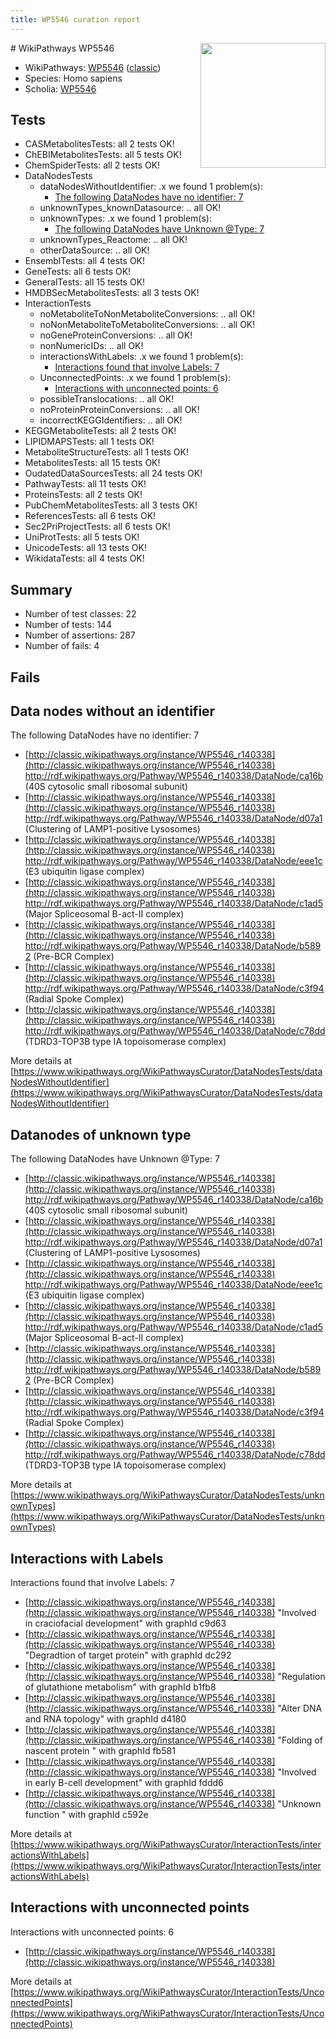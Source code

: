 ```yaml
---
title: WP5546 curation report
---
```


<img style="float: right; width: 200px" src="https://upload.wikimedia.org/wikipedia/commons/thumb/8/83/Wplogo_with_text_500.png/640px-Wplogo_with_text_500.png" />
# WikiPathways WP5546

* WikiPathways: [WP5546](https://wikipathways.org/pathways/WP5546) ([classic](https://classic.wikipathways.org/instance/WP5546))
* Species: Homo sapiens
* Scholia: [WP5546](https://scholia.toolforge.org/wikipathways/WP5546)
## Tests
* CASMetabolitesTests: all 2 tests OK!
* ChEBIMetabolitesTests: all 5 tests OK!
* ChemSpiderTests: all 2 tests OK!
* DataNodesTests
    * dataNodesWithoutIdentifier: .x we found 1 problem(s):
        * [The following DataNodes have no identifier: 7](#d2d32fa6)
    * unknownTypes_knownDatasource: .. all OK!
    * unknownTypes: .x we found 1 problem(s):
        * [The following DataNodes have Unknown @Type: 7](#839973e5)
    * unknownTypes_Reactome: .. all OK!
    * otherDataSource: .. all OK!
* EnsemblTests: all 4 tests OK!
* GeneTests: all 6 tests OK!
* GeneralTests: all 15 tests OK!
* HMDBSecMetabolitesTests: all 3 tests OK!
* InteractionTests
    * noMetaboliteToNonMetaboliteConversions: .. all OK!
    * noNonMetaboliteToMetaboliteConversions: .. all OK!
    * noGeneProteinConversions: .. all OK!
    * nonNumericIDs: .. all OK!
    * interactionsWithLabels: .x we found 1 problem(s):
        * [Interactions found that involve Labels: 7](#630d267e)
    * UnconnectedPoints: .x we found 1 problem(s):
        * [Interactions with unconnected points: 6](#35a61ade)
    * possibleTranslocations: .. all OK!
    * noProteinProteinConversions: .. all OK!
    * incorrectKEGGIdentifiers: .. all OK!
* KEGGMetaboliteTests: all 2 tests OK!
* LIPIDMAPSTests: all 1 tests OK!
* MetaboliteStructureTests: all 1 tests OK!
* MetabolitesTests: all 15 tests OK!
* OudatedDataSourcesTests: all 24 tests OK!
* PathwayTests: all 11 tests OK!
* ProteinsTests: all 2 tests OK!
* PubChemMetabolitesTests: all 3 tests OK!
* ReferencesTests: all 6 tests OK!
* Sec2PriProjectTests: all 6 tests OK!
* UniProtTests: all 5 tests OK!
* UnicodeTests: all 13 tests OK!
* WikidataTests: all 4 tests OK!


## Summary

* Number of test classes: 22
* Number of tests: 144
* Number of assertions: 287
* Number of fails: 4

## Fails

<a name="d2d32fa6" />

## Data nodes without an identifier

The following DataNodes have no identifier: 7

* [http://classic.wikipathways.org/instance/WP5546_r140338](http://classic.wikipathways.org/instance/WP5546_r140338) http://rdf.wikipathways.org/Pathway/WP5546_r140338/DataNode/ca16b (40S cytosolic small ribosomal subunit)
* [http://classic.wikipathways.org/instance/WP5546_r140338](http://classic.wikipathways.org/instance/WP5546_r140338) http://rdf.wikipathways.org/Pathway/WP5546_r140338/DataNode/d07a1 (Clustering of LAMP1-positive Lysosomes)
* [http://classic.wikipathways.org/instance/WP5546_r140338](http://classic.wikipathways.org/instance/WP5546_r140338) http://rdf.wikipathways.org/Pathway/WP5546_r140338/DataNode/eee1c (E3 ubiquitin ligase complex)
* [http://classic.wikipathways.org/instance/WP5546_r140338](http://classic.wikipathways.org/instance/WP5546_r140338) http://rdf.wikipathways.org/Pathway/WP5546_r140338/DataNode/c1ad5 (Major Spliceosomal B-act-II complex)
* [http://classic.wikipathways.org/instance/WP5546_r140338](http://classic.wikipathways.org/instance/WP5546_r140338) http://rdf.wikipathways.org/Pathway/WP5546_r140338/DataNode/b5892 (Pre-BCR Complex)
* [http://classic.wikipathways.org/instance/WP5546_r140338](http://classic.wikipathways.org/instance/WP5546_r140338) http://rdf.wikipathways.org/Pathway/WP5546_r140338/DataNode/c3f94 (Radial Spoke Complex)
* [http://classic.wikipathways.org/instance/WP5546_r140338](http://classic.wikipathways.org/instance/WP5546_r140338) http://rdf.wikipathways.org/Pathway/WP5546_r140338/DataNode/c78dd (TDRD3-TOP3B type IA  topoisomerase complex)


More details at [https://www.wikipathways.org/WikiPathwaysCurator/DataNodesTests/dataNodesWithoutIdentifier](https://www.wikipathways.org/WikiPathwaysCurator/DataNodesTests/dataNodesWithoutIdentifier)

<a name="839973e5" />

## Datanodes of unknown type

The following DataNodes have Unknown @Type: 7

* [http://classic.wikipathways.org/instance/WP5546_r140338](http://classic.wikipathways.org/instance/WP5546_r140338) http://rdf.wikipathways.org/Pathway/WP5546_r140338/DataNode/ca16b (40S cytosolic small ribosomal subunit)
* [http://classic.wikipathways.org/instance/WP5546_r140338](http://classic.wikipathways.org/instance/WP5546_r140338) http://rdf.wikipathways.org/Pathway/WP5546_r140338/DataNode/d07a1 (Clustering of LAMP1-positive Lysosomes)
* [http://classic.wikipathways.org/instance/WP5546_r140338](http://classic.wikipathways.org/instance/WP5546_r140338) http://rdf.wikipathways.org/Pathway/WP5546_r140338/DataNode/eee1c (E3 ubiquitin ligase complex)
* [http://classic.wikipathways.org/instance/WP5546_r140338](http://classic.wikipathways.org/instance/WP5546_r140338) http://rdf.wikipathways.org/Pathway/WP5546_r140338/DataNode/c1ad5 (Major Spliceosomal B-act-II complex)
* [http://classic.wikipathways.org/instance/WP5546_r140338](http://classic.wikipathways.org/instance/WP5546_r140338) http://rdf.wikipathways.org/Pathway/WP5546_r140338/DataNode/b5892 (Pre-BCR Complex)
* [http://classic.wikipathways.org/instance/WP5546_r140338](http://classic.wikipathways.org/instance/WP5546_r140338) http://rdf.wikipathways.org/Pathway/WP5546_r140338/DataNode/c3f94 (Radial Spoke Complex)
* [http://classic.wikipathways.org/instance/WP5546_r140338](http://classic.wikipathways.org/instance/WP5546_r140338) http://rdf.wikipathways.org/Pathway/WP5546_r140338/DataNode/c78dd (TDRD3-TOP3B type IA  topoisomerase complex)


More details at [https://www.wikipathways.org/WikiPathwaysCurator/DataNodesTests/unknownTypes](https://www.wikipathways.org/WikiPathwaysCurator/DataNodesTests/unknownTypes)

<a name="630d267e" />

## Interactions with Labels

Interactions found that involve Labels: 7

* [http://classic.wikipathways.org/instance/WP5546_r140338](http://classic.wikipathways.org/instance/WP5546_r140338) "Involved in craciofacial development" with graphId c9d63
* [http://classic.wikipathways.org/instance/WP5546_r140338](http://classic.wikipathways.org/instance/WP5546_r140338) "Degradtion of target protein" with graphId dc292
* [http://classic.wikipathways.org/instance/WP5546_r140338](http://classic.wikipathways.org/instance/WP5546_r140338) "Regulation of glutathione metabolism" with graphId b1fb8
* [http://classic.wikipathways.org/instance/WP5546_r140338](http://classic.wikipathways.org/instance/WP5546_r140338) "Alter DNA and RNA topology" with graphId d4180
* [http://classic.wikipathways.org/instance/WP5546_r140338](http://classic.wikipathways.org/instance/WP5546_r140338) "Folding of nascent protein
" with graphId fb581
* [http://classic.wikipathways.org/instance/WP5546_r140338](http://classic.wikipathways.org/instance/WP5546_r140338) "Involved in early B-cell development" with graphId fddd6
* [http://classic.wikipathways.org/instance/WP5546_r140338](http://classic.wikipathways.org/instance/WP5546_r140338) "Unknown function
" with graphId c592e


More details at [https://www.wikipathways.org/WikiPathwaysCurator/InteractionTests/interactionsWithLabels](https://www.wikipathways.org/WikiPathwaysCurator/InteractionTests/interactionsWithLabels)

<a name="35a61ade" />

## Interactions with unconnected points

Interactions with unconnected points: 6

* [http://classic.wikipathways.org/instance/WP5546_r140338](http://classic.wikipathways.org/instance/WP5546_r140338)


More details at [https://www.wikipathways.org/WikiPathwaysCurator/InteractionTests/UnconnectedPoints](https://www.wikipathways.org/WikiPathwaysCurator/InteractionTests/UnconnectedPoints)

